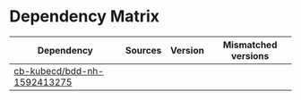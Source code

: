 # Dependency Matrix

Dependency | Sources | Version | Mismatched versions
---------- | ------- | ------- | -------------------
[cb-kubecd/bdd-nh-1592413275](https://github.com/cb-kubecd/bdd-nh-1592413275.git) |  | []() | 

